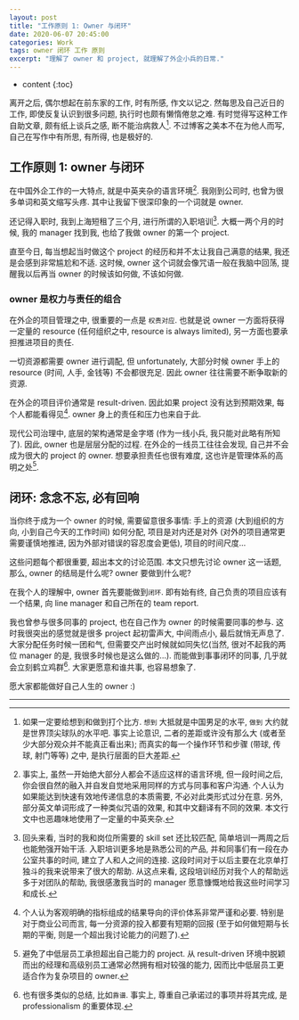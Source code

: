 ```yaml
---
layout: post
title: "工作原则 1: Owner 与闭环"
date: 2020-06-07 20:45:00
categories: Work
tags: owner 闭环 工作 原则
excerpt: "理解了 owner 和 project, 就理解了外企小兵的日常."
---
```


* content
{:toc}

离开之后, 偶尔想起在前东家的工作, 时有所感, 作文以记之. 然每思及自己近日的工作, 即使反复认识到很多问题, 执行时也颇有懒惰倦怠之难. 有时觉得写这种工作自助文章, 颇有纸上谈兵之感, 断不能治病救人[^1]. 不过博客之美本不在为他人而写, 自己在写作中有所思, 有所得, 也是极好的.

## 工作原则 1: owner 与闭环

在中国外企工作的一大特点, 就是中英夹杂的语言环境[^2]. 我刚到公司时, 也曾为很多单词和英文缩写头疼. 其中让我留下很深印象的一个词就是 owner.

还记得入职时, 我到上海短租了三个月, 进行所谓的入职培训[^3]. 大概一两个月的时候, 我的 manager 找到我, 也给了我做 owner 的第一个 project.

直至今日, 每当想起当时做这个 project 的经历和并不太让我自己满意的结果, 我还是会感到非常尴尬和不适. 这时候, owner 这个词就会像咒语一般在我脑中回荡, 提醒我以后再当 owner 的时候该如何做, 不该如何做.

### owner 是权力与责任的组合

在外企的项目管理之中, 很重要的一点是 `权责对应`. 也就是说 owner 一方面将获得一定量的 resource (任何组织之中, resource is always limited), 另一方面也要承担推进项目的责任.

一切资源都需要 owner 进行调配, 但 unfortunately, 大部分时候 owner 手上的 resource (时间, 人手, 金钱等) 不会都很充足. 因此 owner 往往需要不断争取新的资源.

在外企的项目评价通常是 result-driven. 因此如果 project 没有达到预期效果, 每个人都能看得见[^4]. owner 身上的责任和压力也来自于此.

现代公司治理中, 底层的架构通常是金字塔 (作为一线小兵, 我只能对此略有所知了). 因此, owner 也是层层分配的过程. 在外企的一线员工往往会发现, 自己并不会成为很大的 project 的 owner. 想要承担责任也很有难度, 这也许是管理体系的高明之处[^5].

## 闭环: 念念不忘, 必有回响

当你终于成为一个 owner 的时候, 需要留意很多事情: 手上的资源 (大到组织的方向, 小到自己今天的工作时间) 如何分配, 项目是对内还是对外 (对外的项目通常更需要谨慎地推进, 因为外部对错误的容忍度会更低), 项目的时间尺度...

这些问题每个都很重要, 超出本文的讨论范围. 本文只想先讨论 owner 这一话题, 那么, owner 的结局是什么呢? owner 要做到什么呢?

在我个人的理解中, owner 首先要能做到`闭环`. 即有始有终, 自己负责的项目应该有一个结果, 向 line manager 和自己所在的 team report.

我也曾参与很多同事的 project, 也在自己作为 owner 的时候需要同事的参与. 这时我很突出的感觉就是很多 project 起初雷声大, 中间雨点小, 最后就悄无声息了. 大家分配任务时候一团和气, 但需要交产出时候就如同失忆(当然, 很对不起我的两位 manager 的是, 我很多时候也是这么做的...). 而能做到事事闭环的同事, 几乎就会立刻鹤立鸡群[^6]. 大家更愿意和谁共事, 也容易想象了.

愿大家都能做好自己人生的 owner :)

---

[^1]:如果一定要给想到和做到打个比方. `想到` 大抵就是中国男足的水平, `做到` 大约就是世界顶尖球队的水平吧. 事实上论意识, 二者的差距或许没有那么大 (或者至少大部分观众并不能真正看出来); 而真实的每一个操作环节和步骤 (带球, 传球, 射门等等) 之中, 是执行层面的巨大差距.

[^2]:事实上, 虽然一开始绝大部分人都会不适应这样的语言环境, 但一段时间之后, 你会很自然的融入并自发自觉地采用同样的方式与同事和客户沟通. 个人认为如果能达到快速有效地传递信息的本质需要, 不必对此类形式过分在意. 另外, 部分英文单词形成了一种类似咒语的效果, 和其中文翻译有不同的效果. 本文行文中也恶趣味地使用了一定量的中英夹杂.

[^3]:回头来看, 当时的我和岗位所需要的 skill set 还比较匹配, 简单培训一两周之后也能勉强开始干活. 入职培训更多地是熟悉公司的产品, 并和同事们有一段在办公室共事的时间, 建立了人和人之间的连接. 这段时间对于以后主要在北京单打独斗的我来说带来了很大的帮助. 从这点来看, 这段培训经历对我个人的帮助远多于对团队的帮助, 我很感激我当时的 manager 愿意慷慨地给我这些时间学习和成长.

[^4]:个人认为客观明确的指标组成的结果导向的评价体系非常严谨和必要. 特别是对于商业公司而言, 每一分资源的投入都要有短期的回报 (至于如何做短期与长期的平衡, 则是一个超出我讨论能力的问题了).

[^5]:避免了中低层员工承担超出自己能力的 project. 从 result-driven 环境中脱颖而出的经理和高级别员工通常必然拥有相对较强的能力, 因而比中低层员工更适合作为复杂项目的 owner.

[^6]:也有很多类似的总结, 比如`靠谱`. 事实上, 尊重自己承诺过的事项并将其完成, 是 professionalism 的重要体现.

